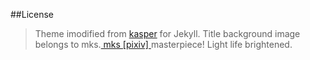 ##License

> Theme imodified from [kasper](https://github.com/rosario/kasper) for Jekyll.
> Title background image belongs to mks.[ mks [pixiv] ](http://www.pixiv.net/member_illust.php?mode=medium&illust_id=47152268) masterpiece! Light life brightened.
